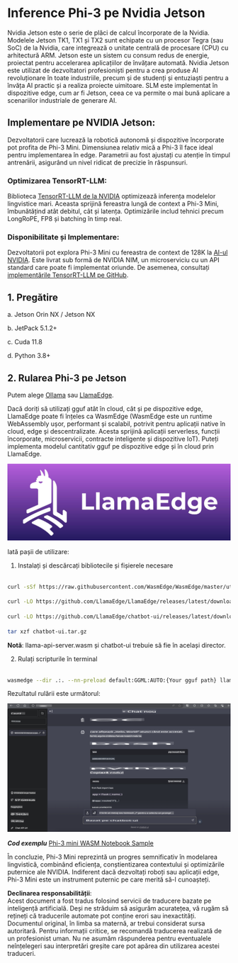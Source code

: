 # **Inference Phi-3 pe Nvidia Jetson**

Nvidia Jetson este o serie de plăci de calcul încorporate de la Nvidia. Modelele Jetson TK1, TX1 și TX2 sunt echipate cu un procesor Tegra (sau SoC) de la Nvidia, care integrează o unitate centrală de procesare (CPU) cu arhitectură ARM. Jetson este un sistem cu consum redus de energie, proiectat pentru accelerarea aplicațiilor de învățare automată. Nvidia Jetson este utilizat de dezvoltatori profesioniști pentru a crea produse AI revoluționare în toate industriile, precum și de studenți și entuziaști pentru a învăța AI practic și a realiza proiecte uimitoare. SLM este implementat în dispozitive edge, cum ar fi Jetson, ceea ce va permite o mai bună aplicare a scenariilor industriale de generare AI.

## Implementare pe NVIDIA Jetson:
Dezvoltatorii care lucrează la robotică autonomă și dispozitive încorporate pot profita de Phi-3 Mini. Dimensiunea relativ mică a Phi-3 îl face ideal pentru implementarea în edge. Parametrii au fost ajustați cu atenție în timpul antrenării, asigurând un nivel ridicat de precizie în răspunsuri.

### Optimizarea TensorRT-LLM:
Biblioteca [TensorRT-LLM de la NVIDIA](https://github.com/NVIDIA/TensorRT-LLM?WT.mc_id=aiml-138114-kinfeylo) optimizează inferența modelelor lingvistice mari. Aceasta sprijină fereastra lungă de context a Phi-3 Mini, îmbunătățind atât debitul, cât și latența. Optimizările includ tehnici precum LongRoPE, FP8 și batching în timp real.

### Disponibilitate și Implementare:
Dezvoltatorii pot explora Phi-3 Mini cu fereastra de context de 128K la [AI-ul NVIDIA](https://www.nvidia.com/en-us/ai-data-science/generative-ai/). Este livrat sub formă de NVIDIA NIM, un microserviciu cu un API standard care poate fi implementat oriunde. De asemenea, consultați [implementările TensorRT-LLM pe GitHub](https://github.com/NVIDIA/TensorRT-LLM).

## **1. Pregătire**

a. Jetson Orin NX / Jetson NX

b. JetPack 5.1.2+
   
c. Cuda 11.8
   
d. Python 3.8+

## **2. Rularea Phi-3 pe Jetson**

Putem alege [Ollama](https://ollama.com) sau [LlamaEdge](https://llamaedge.com).

Dacă doriți să utilizați gguf atât în cloud, cât și pe dispozitive edge, LlamaEdge poate fi înțeles ca WasmEdge (WasmEdge este un runtime WebAssembly ușor, performant și scalabil, potrivit pentru aplicații native în cloud, edge și descentralizate. Acesta sprijină aplicații serverless, funcții încorporate, microservicii, contracte inteligente și dispozitive IoT). Puteți implementa modelul cantitativ gguf pe dispozitive edge și în cloud prin LlamaEdge.

![llamaedge](../../../../../translated_images/llamaedge.1356a35c809c5e9d89d8168db0c92161e87f5e2c34831f2fad800f00fc4e74dc.ro.jpg)

Iată pașii de utilizare:

1. Instalați și descărcați bibliotecile și fișierele necesare

```bash

curl -sSf https://raw.githubusercontent.com/WasmEdge/WasmEdge/master/utils/install.sh | bash -s -- --plugin wasi_nn-ggml

curl -LO https://github.com/LlamaEdge/LlamaEdge/releases/latest/download/llama-api-server.wasm

curl -LO https://github.com/LlamaEdge/chatbot-ui/releases/latest/download/chatbot-ui.tar.gz

tar xzf chatbot-ui.tar.gz

```

**Notă**: llama-api-server.wasm și chatbot-ui trebuie să fie în același director.

2. Rulați scripturile în terminal

```bash

wasmedge --dir .:. --nn-preload default:GGML:AUTO:{Your gguf path} llama-api-server.wasm -p phi-3-chat

```

Rezultatul rulării este următorul:

![llamaedgerun](../../../../../translated_images/llamaedgerun.66eb2acd7f14e814437879522158b9531ae7c955014d48d0708d0e4ce6ac94a6.ro.png)

***Cod exemplu*** [Phi-3 mini WASM Notebook Sample](https://github.com/Azure-Samples/Phi-3MiniSamples/tree/main/wasm)

În concluzie, Phi-3 Mini reprezintă un progres semnificativ în modelarea lingvistică, combinând eficiența, conștientizarea contextului și optimizările puternice ale NVIDIA. Indiferent dacă dezvoltați roboți sau aplicații edge, Phi-3 Mini este un instrument puternic pe care merită să-l cunoașteți.

**Declinarea responsabilității**:  
Acest document a fost tradus folosind servicii de traducere bazate pe inteligență artificială. Deși ne străduim să asigurăm acuratețea, vă rugăm să rețineți că traducerile automate pot conține erori sau inexactități. Documentul original, în limba sa maternă, ar trebui considerat sursa autoritară. Pentru informații critice, se recomandă traducerea realizată de un profesionist uman. Nu ne asumăm răspunderea pentru eventualele neînțelegeri sau interpretări greșite care pot apărea din utilizarea acestei traduceri.